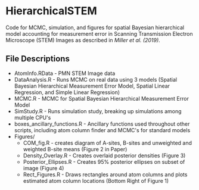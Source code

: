 # HierarchicalSTEM
Code for MCMC, simulation, and figures for spatial Bayesian hierarchical model accounting for measurement error in Scanning Transmission Electron Microscope (STEM) Images as described in *Miller et al. (2019)*.

## File Descriptions
* AtomInfo.RData - PMN STEM Image data
* DataAnalysis.R - Runs MCMC on real data using 3 models (Spatial Bayesian Hierarchical Measurement Error Model, Spatial Linear Regression, and Simple Linear Regression)
* MCMC.R - MCMC for Spatial Bayesian Hierarchical Measurement Error Model
* SimStudy.R - Runs simulation study, breaking up simulations among multiple CPU's
* boxes_ancillary_functions.R - Ancillary functions used throughout other scripts, including atom column finder and MCMC's for standard models
* Figures/
  * COM_fig.R - creates diagram of A-sites, B-sites and unweighted and weighted B-site means (Figure 2 in Paper)
  * Density_Overlay.R - Creates overlaid posterior densities (Figure 3)
  * Posterior_Ellipses.R - Creates 95% posterior ellipses on subset of image (Figure 4)
  * Rect_Figures.R - Draws rectangles around atom columns and plots estimated atom column locations (Bottom Right of Figure 1)
